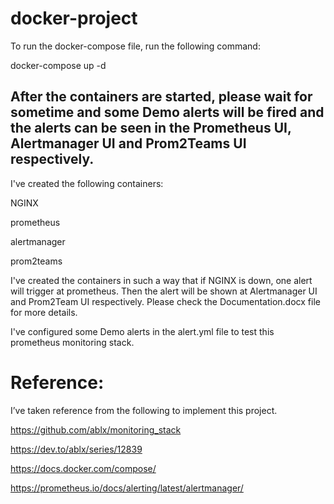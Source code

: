 # docker-project

To run the docker-compose file, run the following command:

docker-compose up -d

## After the containers are started, please wait for sometime and some Demo alerts will be fired and the alerts can be seen in the Prometheus UI, Alertmanager UI and Prom2Teams UI respectively.

I've created the following containers:

NGINX

prometheus

alertmanager

prom2teams

I've created the containers in such a way that if NGINX is down, one alert will trigger at prometheus. Then the alert will be shown at Alertmanager UI and Prom2Team UI respectively.
Please check the Documentation.docx file for more details.

I've configured some Demo alerts in the alert.yml file to test this prometheus monitoring stack.

# Reference:

I’ve taken reference from the following to implement this project.

https://github.com/ablx/monitoring_stack

https://dev.to/ablx/series/12839

https://docs.docker.com/compose/

https://prometheus.io/docs/alerting/latest/alertmanager/

